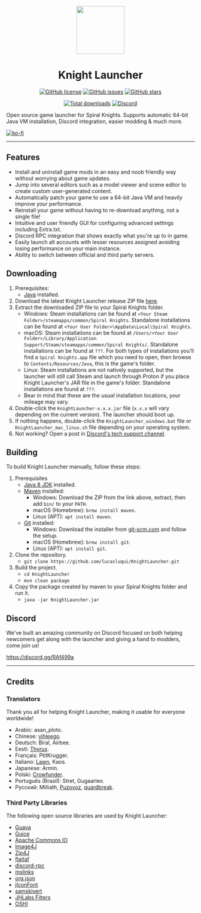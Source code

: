 <p align="center">
    <img src="https://github.com/lucasluqui/KnightLauncher/blob/main/src/main/resources/img/icon-128.png?raw=true" height="128">
</p>
<h1 align="center">Knight Launcher</h1>
<p align="center">
    <a href="https://github.com/lucasluqui/KnightLauncher/blob/main/LICENSE"><img alt="GitHub license" src="https://img.shields.io/github/license/lucasluqui/KnightLauncher?style=flat-square"></a>
    <a href="https://github.com/lucasluqui/KnightLauncher/issues"><img alt="GitHub issues" src="https://img.shields.io/github/issues/lucasluqui/KnightLauncher?style=flat-square"></a>
    <a href="https://github.com/lucasluqui/KnightLauncher/stargazers"><img alt="GitHub stars" src="https://img.shields.io/github/stars/lucasluqui/KnightLauncher?style=flat-square"></a>
</p>
<p align="center">
    <a href="https://GitHub.com/lucasluqui/KnightLauncher/releases/"><img alt="Total downloads" src="https://img.shields.io/github/downloads/lucasluqui/KnightLauncher/total.svg"></a>
    <a href="https://discord.gg/RAf499a"><img alt="Discord" src="https://img.shields.io/discord/653349356459786240" target="_blank"></a>
</p>

Open source game launcher for Spiral Knights. Supports automatic 64-bit Java VM installation, Discord integration, easier modding & much more.

[![ko-fi](https://www.ko-fi.com/img/githubbutton_sm.svg)](https://ko-fi.com/W4W11S2JU)

-----

## Features
* Install and uninstall game mods in an easy and noob friendly way without worrying about game updates.
* Jump into several editors such as a model viewer and scene editor to create custom user-generated content.
* Automatically patch your game to use a 64-bit Java VM and heavily improve your performance.
* Reinstall your game without having to re-download anything, not a single file!
* Intuitive and user friendly GUI for configuring advanced settings including Extra.txt.
* Discord RPC integration that shows exactly what you're up to in game.
* Easily launch alt accounts with lesser resources assigned avoiding losing performance on your main instance.
* Ability to switch between official and third party servers.

## Downloading

1. Prerequisites:
   - [Java](https://www.java.com/en/download/) installed.
2. Download the latest Knight Launcher release ZIP file [here](https://github.com/lucasluqui/KnightLauncher/releases/latest).
3. Extract the downloaded ZIP file to your Spiral Knights folder.
   - Windows: Steam installations can be found at `<Your Steam Folder>/steamapps/common/Spiral Knights`. Standalone installations can be found at `<Your User Folder>\AppData\Local\Spiral Knights`.
   - macOS: Steam installations can be found at `/Users/<Your User Folder>/Library/Application Support/Steam/steamapps/common/Spiral Knights/`. Standalone installations can be found at `???`. For both types of installations you'll find a `Spiral Knights.app` file which you need to open, then browse to `Contents/Resources/Java`, this is the game's folder.
   - Linux: Steam installations are not natively supported, but the launcher will still call Steam and launch through Proton if you place Knight Launcher's JAR file in the game's folder. Standalone installations are found at `???`.
   - Bear in mind that these are the *usual* installation locations, your mileage may vary.
4. Double-click the `KnightLauncher-x.x.x.jar` file (`x.x.x` will vary depending on the current version). The launcher should boot up.
5. If nothing happens, double-click the `KnightLauncher_windows.bat` file or `KnightLauncher_mac_linux.sh` file depending on your operating system.
6. Not working? Open a post in [Discord's tech support channel](https://discord.gg/m6TT9PM9B7).

## Building
To build Knight Launcher manually, follow these steps:

1. Prerequisites 
   - [Java 8 JDK](https://www.oracle.com/java/technologies/javase/javase8-archive-downloads.html) installed.
   - [Maven](https://maven.apache.org/download.cgi) installed:
     - Windows: Download the ZIP from the link above, extract, then add `bin/` to your `PATH`.
     - macOS (Homebrew): `brew install maven`.
     - Linux (APT): `apt install maven`.
   - [Git](https://git-scm.com/downloads) installed:
     - Windows: Download the installer from [git-scm.com](https://git-scm.com/downloads) and follow the setup.
     - macOS (Homebrew): `brew install git`.
     - Linux (APT): `apt install git`.
2. Clone the repository.
   - `git clone https://github.com/lucasluqui/KnightLauncher.git`
3. Build the project.
   - `cd KnightLauncher`
   - `mvn clean package`
4. Copy the package created by maven to your Spiral Knights folder and run it.
   - `java -jar KnightLauncher.jar`

## Discord
We've built an amazing community on Discord focused on both helping newcomers get along with the launcher and giving a hand to modders, come join us!

https://discord.gg/RAf499a

-----

## Credits

### Translators
Thank you all for helping Knight Launcher, making it usable for everyone worldwide!
- Arabic: asan_ploto.
- Chinese: [yihleego](https://github.com/yihleego).
- Deutsch: Biral, Airbee.
- Eesti: [Thyrux](https://github.com/Thyrux).
- Français: PtitKrugger.
- Italiano: [Lawn](https://github.com/Foyylaroni), Kaos.
- Japanese: Armin.
- Polski: [Crowfunder](https://github.com/Crowfunder).
- Português (Brasil): Stret, Gugaarleo.
- Русский: Milliath, [Puzovoz](https://github.com/Puzovoz), [quardbreak](https://github.com/quardbreak).

### Third Party Libraries
The following open source libraries are used by Knight Launcher:

- [Guava](https://github.com/google/guava)
- [Guice](https://github.com/google/guice)
- [Apache Commons IO](https://github.com/apache/commons-io)
- [Image4J](https://github.com/imcdonagh/image4j)
- [Zip4J](https://github.com/srikanth-lingala/zip4j)
- [flatlaf](https://github.com/JFormDesigner/FlatLaf)
- [discord-rpc](https://github.com/Vatuu/discord-rpc)
- [mslinks](https://github.com/DmitriiShamrikov/mslinks)
- [org.json](https://github.com/eskatos/org.json-java)
- [jIconFont](https://github.com/jIconFont)
- [samskivert](https://github.com/samskivert/samskivert)
- [JHLabs Filters](http://www.jhlabs.com/)
- [OSHI](https://github.com/oshi/oshi)
